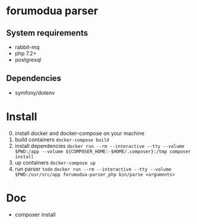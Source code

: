 # forumodua parser

## System requirements
* rabbit-mq
* php 7.2+
* postgresql

## Dependencies
* symfony/dotenv

# Install
 0. install docker and docker-compose on your machine
 1. build containers `docker-compose build`
 2. install dependencies `docker run --rm --interactive --tty --volume $PWD:/app --volume ${COMPOSER_HOME:-$HOME/.composer}:/tmp composer install`
 3. up containers `docker-compose up`
 4. run parser `todo` `docker run --rm --interactive --tty --volume $PWD:/usr/src/app forumodua-parser_php bin/parse <arguments>`
 
# Doc
* composer install
```bash
```
